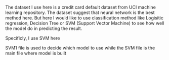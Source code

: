 The dataset I use here is a credit card default dataset from UCI machine learning repository. The dataset suggest that neural network is the best method here. But here I would like to use classification method like Logisitic regression, Decision Tree  or SVM (Support Vector Machine) to see how well the model do in predicting the result.  

Specificly, I use SVM here

SVM1 file is used to decide which model to use while the SVM file is the main file where model is built

